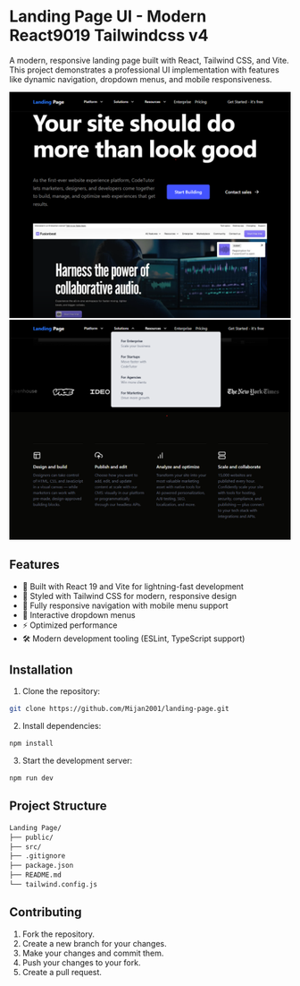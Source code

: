 # Landing Page UI - Modern React9019 Tailwindcss v4

A modern, responsive landing page built with React, Tailwind CSS, and Vite. This project demonstrates a professional UI implementation with features like dynamic navigation, dropdown menus, and mobile responsiveness.

![FronPage](/src/assets/frontpage.png)
![Navbar](/src/assets/navbar.png)

## Features

-   🚀 Built with React 19 and Vite for lightning-fast development
-   🎨 Styled with Tailwind CSS for modern, responsive design
-   📱 Fully responsive navigation with mobile menu support
-   🔽 Interactive dropdown menus
-   ⚡ Optimized performance
-   🛠️ Modern development tooling (ESLint, TypeScript support)

## Installation

1. Clone the repository:

```bash
git clone https://github.com/Mijan2001/landing-page.git
```

2. Install dependencies:

```bash
npm install
```

3. Start the development server:

```bash
npm run dev
```

## Project Structure

```bash
Landing Page/
├── public/
├── src/
├── .gitignore
├── package.json
├── README.md
└── tailwind.config.js
```

## Contributing

1. Fork the repository.
2. Create a new branch for your changes.
3. Make your changes and commit them.
4. Push your changes to your fork.
5. Create a pull request.
